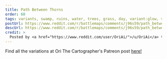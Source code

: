 ```yaml
---
title: Path Between Thorns
order: 60
tags: variants, swamp, ruins, water, trees, grass, day, variant:glow, variant:alternate-colors, variant:magic-circles, variant:propless, variant:night, artist:orithecartographer
postUrl: https://www.reddit.com/r/battlemaps/comments/j96s59/path_between_thorns_40x25/
descUrl: https://www.reddit.com/r/battlemaps/comments/j96s59/path_between_thorns_40x25/g8hq5ko/
credit: >
  Posted by <a href="https://www.reddit.com/user/OriAi/">/u/OriAi</a> to <a href="https://www.reddit.com/r/battlemaps/">/r/battlemaps</a> in Oct, 2020. <br/> Please support the artist on <a href="https://www.patreon.com/orithecartographer">Patreon</a>, as well as follow them on <a href="https://twitter.com/ori_beatrice">Twitter</a>
---
```

Find all the variations at Ori The Cartographer's Patreon post <a href="https://www.patreon.com/posts/path-between-42627887" title="Path Between Thorns by Ori The Cartographer on Patreon">here!</a>
